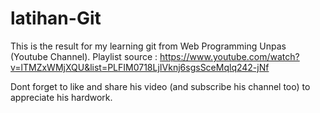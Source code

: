 # latihan-Git

This is the result for my learning git from Web Programming Unpas (Youtube Channel).
Playlist source : https://www.youtube.com/watch?v=lTMZxWMjXQU&list=PLFIM0718LjIVknj6sgsSceMqlq242-jNf

Dont forget to like and share his video (and subscribe his channel too) to appreciate his hardwork.
